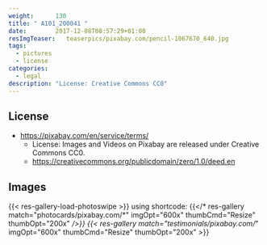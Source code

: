 ```yaml
---
weight:      130
title: " A101_200041 "
date:        2017-12-08T08:57:29+01:00
resImgTeaser:   teaserpics/pixabay.com/pencil-1067670_640.jpg
tags:
  - pictures
  - license
categories:
  - legal
description: "License: Creative Commons CC0"
---
```



## License
* https://pixabay.com/en/service/terms/
  * License: Images and Videos on Pixabay are released under Creative Commons CC0.
  * https://creativecommons.org/publicdomain/zero/1.0/deed.en

## Images
{{< res-gallery-load-photoswipe >}}
using shortcode: {{</* res-gallery match="photocards/pixabay.com/*" imgOpt="600x" thumbCmd="Resize" thumbOpt="200x" */>}} 
{{< res-gallery match="testimonials/pixabay.com/*" imgOpt="600x" thumbCmd="Resize" thumbOpt="200x" >}} 
